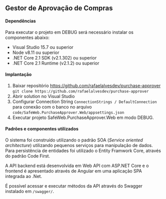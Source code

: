 
## Gestor de Aprovação de Compras

#### Dependências
Para executar o projeto em DEBUG será necessário instalar os componentes abaixo:
* Visual Studio 15.7 ou superior
* Node v8.11 ou superior
* .NET Core 2.1 SDK (v2.1.302) ou superior
* .NET Core 2.1 Runtime (v2.1.2) ou superior

#### Implantação
1. Baixar repositório https://github.com/rafaelalvesdev/purchase-approver
```git clone https://github.com/rafaelalvesdev/purchase-approver```
2. Abrir solution no Visual Studio
3. Configurar Connection String `ConnectionStrings / DefaultConnection` para conexão com o banco no arquivo `code/SafeWeb.PurchaseApprover.Web/appsettings.json`
4. Executar projeto SafeWeb.PurchaseApprover.Web em modo DEBUG.


#### Padrões e componentes utilizados
O sistema foi construído utilizando o padrão SOA (_Service oriented architecture_) utilizando pequenos serviços para manipulação de dados.
Para persistência de entidades foi utilizado o Entity Framwork Core, através do padrão Code First.

A API backend está desenvolvida em Web API com ASP.NET Core e o frontend é apresentado através de Angular em uma aplicação SPA integrada ao .Net.

É possível acessar e executar métodos da API através do Swagger instalado em `/swagger/`.

